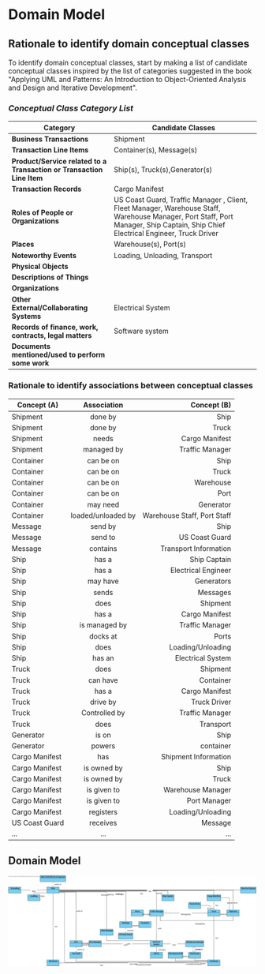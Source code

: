 # Domain Model


## Rationale to identify domain conceptual classes ##
To identify domain conceptual classes, start by making a list of candidate conceptual classes inspired by the list of categories suggested in the book "Applying UML and Patterns: An Introduction to Object-Oriented Analysis and Design and Iterative Development". 


### _Conceptual Class Category List_ ###

| **Category** 		|  **Candidate Classes** |
|------------  				|---------      |
| **Business Transactions** 	| Shipment|
|**Transaction Line Items**| Container(s), Message(s) |
|**Product/Service related to a Transaction or Transaction Line Item**|Ship(s), Truck(s),Generator(s) |
|**Transaction Records**| Cargo Manifest |
|**Roles of People or Organizations**|US Coast Guard, Traffic Manager , Client, Fleet Manager, Warehouse Staff, Warehouse Manager, Port Staff, Port Manager, Ship Captain, Ship Chief Electrical Engineer, Truck Driver|
|**Places**|Warehouse(s), Port(s)|
|**Noteworthy Events**|Loading, Unloading, Transport|
|**Physical Objects**| |
|**Descriptions of Things**| |
|**Organizations**||
|**Other External/Collaborating Systems**| Electrical System|
|**Records of finance, work, contracts, legal matters**|Software system|
|**Documents mentioned/used to perform some work**| |




### **Rationale to identify associations between conceptual classes**






| Concept (A) 		|  Association   	|  Concept (B) |
|----------	   		|:-------------:		|------:       |
|Shipment | done by| Ship|
|Shipment | done by | Truck|
|Shipment | needs | Cargo Manifest|
|Shipment | managed by | Traffic Manager|
|Container| can be on | Ship|
|Container| can be on | Truck|
|Container| can be on | Warehouse|
|Container| can be on | Port|
|Container| may need | Generator|
|Container| loaded/unloaded by | Warehouse Staff, Port Staff|
|Message | send by | Ship|
|Message | send to | US Coast Guard|
|Message | contains | Transport Information|
|Ship| has a | Ship Captain|
|Ship | has a | Electrical Engineer|
|Ship| may have | Generators|
|Ship| sends |Messages|
|Ship| does | Shipment|
|Ship|has a | Cargo Manifest|
|Ship | is managed by | Traffic Manager|
|Ship | docks at| Ports|
|Ship| does|Loading/Unloading|
|Ship | has an| Electrical System|
|Truck| does| Shipment|
|Truck| can have|Container|
|Truck| has a | Cargo Manifest|
|Truck| drive by | Truck Driver |
|Truck | Controlled by| Traffic Manager
|Truck| does | Transport|
|Generator| is on | Ship|
|Generator | powers | container|
|Cargo Manifest| has | Shipment Information|
|Cargo Manifest | is owned by | Ship|
|Cargo Manifest | is owned by | Truck|
|Cargo Manifest | is given to | Warehouse Manager|
|Cargo Manifest | is given to | Port Manager|
|Cargo Manifest | registers | Loading/Unloading|
|US Coast Guard | receives | Message|
|...|...|...





## Domain Model


![DM.svg](DM.svg)



